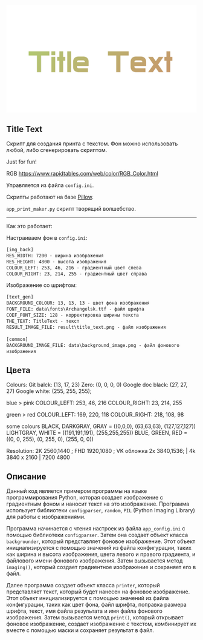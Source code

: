 ![](data/readme_title_text.png)

## Title Text

Скрипт для создания принта с текстом. Фон можно использовать любой, либо сгенерировать скриптом.

Just for fun!

RGB https://www.rapidtables.com/web/color/RGB_Color.html

Управляется из файла `config.ini`.

Скрипты работают на базе [Pillow](https://pypi.org/project/Pillow/).

`app_print_maker.py` скрипт творящий волшебство.

---

Как это работает:

Настраиваем фон в `config.ini`:
```
[img_back]
RES_WIDTH: 7200 - ширина изображения
RES_HEIGHT: 4800 - высота изображения
COLOUR_LEFT: 253, 46, 216 - градиентный цвет слева
COLOUR_RIGHT: 23, 214, 255 - градиентный цвет справа
```

Изображение со шрифтом:
```
[text_gen]
BACKGROUND_COLOUR: 13, 13, 13 - цвет фона изображения
FONT_FILE: data\fonts\Archangelsk.ttf - файл шрифта
COEF_FONT_SIZE: 128 - корректировка ширины текста
THE_TEXT: TitleText - текст
RESULT_IMAGE_FILE: result\title_text.png - файл изображения

[common]
BACKGROUND_IMAGE_FILE: data\background_image.png - файл фонового изображения
```
## Цвета

Colours: Git balck: (13, 17, 23) Zero: (0, 0, 0, 0) Google doc black: (27, 27, 27) Google white: (255, 255, 255); 

blue > pink
COLOUR_LEFT: 253, 46, 216
COLOUR_RIGHT: 23, 214, 255

green > red
COLOUR_LEFT: 169, 220, 118
COLOUR_RIGHT: 218, 108, 98

some colours
BLACK, DARKGRAY, GRAY = ((0,0,0), (63,63,63), (127,127,127))
LIGHTGRAY, WHITE = ((191,191,191), (255,255,255))
BLUE, GREEN, RED = ((0, 0, 255), (0, 255, 0), (255, 0, 0))

Resolution: 2K 2560,1440 ; FHD 1920,1080 ; VK обложка 2х 3840,1536; | 4k 3840 x 2160 | 7200 4800

## Описание

Данный код является примером программы на языке программирования Python, которая создает изображение с градиентным фоном и наносит текст на это изображение. Программа использует библиотеки `configparser`, `random`, `PIL` (Python Imaging Library) для работы с изображениями.

Программа начинается с чтения настроек из файла `app_config.ini` с помощью библиотеки `configparser`. Затем она создает объект класса `backgrounder`, который представляет фоновое изображение. Этот объект инициализируется с помощью значений из файла конфигурации, таких как ширина и высота изображения, цвета левого и правого градиента, и файлового имени фонового изображения. Затем вызывается метод `imaging()`, который создает градиентное изображение и сохраняет его в файл.

Далее программа создает объект класса `printer`, который представляет текст, который будет нанесен на фоновое изображение. Этот объект инициализируется с помощью значений из файла конфигурации, таких как цвет фона, файл шрифта, поправка размера шрифта, текст, имя файла результата и имя файла фонового изображения. Затем вызывается метод `print()`, который открывает фоновое изображение, создает изображение с текстом, комбинирует их вместе с помощью маски и сохраняет результат в файл.